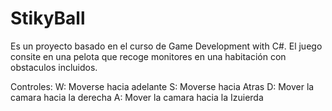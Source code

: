 # StikyBall 
Es un proyecto basado en el curso de Game Development with C#.
El juego consite en una pelota que recoge monitores en una habitación con obstaculos incluidos. 

Controles:
  W: Moverse hacia adelante
  S: Moverse hacia Atras
  D: Mover la camara hacia la derecha
  A: Mover la camara hacia la Izuierda
  

